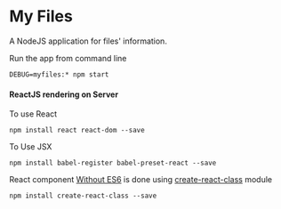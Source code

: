 My Files
===========
 A NodeJS application for files' information.


Run the app from command line

```
DEBUG=myfiles:* npm start
```

#### ReactJS rendering on Server

To use React 

```
npm install react react-dom --save
```

To Use JSX

```
npm install babel-register babel-preset-react --save
```

React component [Without ES6][1] is done using [create-react-class][2] module

```
npm install create-react-class --save
```
























[1]: https://reactjs.org/docs/react-without-es6.html
[2]: https://www.npmjs.com/package/create-react-class